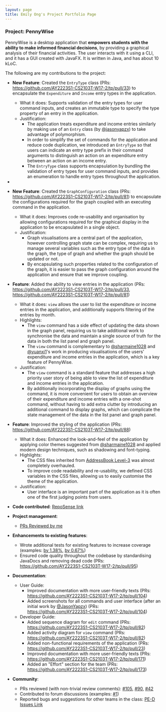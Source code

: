 ```yaml
---
layout: page
title: Emily Ong's Project Portfolio Page
---
```


### Project: PennyWise

PennyWise is a desktop application that **empowers students with the ability to make informed financial decisions**, by providing a graphical analysis of their financial activities.
The user interacts with it using a CLI, and it has a GUI created with JavaFX. It is written in Java, and has about 10 kLoC.

The following are my contributions to the project:

* **New Feature**: Created the `EntryType` class (PRs: https://github.com/AY2223S1-CS2103T-W17-2/tp/pull/33) to encapsulate the `Expenditure` and `Income` entry types in the application.
  * What it does: Supports validation of the entry types for user command inputs, and creates an immutable type to specify the type property of an entry in the application.
  * Justification:
    * The application treats expenditure and income entries similarly by making use of an `Entry` class (by [@jasonyapzx](https://github.com/jasonyapzx)) to take advantage of polymorphism.
    * In order to simplify the set of commands for the application and reduce code duplication, we introduced an `EntryType` so that users can indicate an entry type prefix in their command arguments to distinguish an action on an expenditure entry between an action on an income entry.
    * The `EntryType` class supports encapsulation by bundling the validation of entry types for user command inputs, and provides an enumeration to handle entry types throughout the application.
* 
* **New Feature**: Created the `GraphConfiguration` class (PRs: https://github.com/AY2223S1-CS2103T-W17-2/tp/pull/81) to encapsulate the configurations required for the graph coupled with an executing command in the application.
    * What it does: Improves code re-usability and organisation by allowing configurations required for the graphical display in the application to be encapsulated in a single object.
    * Justification:
      * Graph visualisations are a central part of the application, however controlling graph state can be complex, requiring us to manage several variables such as the entry type of the data in the graph, the type of graph and whether the graph should be updated or not.
      * By encapsulating such properties related to the configuration of the graph, it is easier to pass the graph configuration around the application and ensure that we improve coupling.

* **Feature**: Added the ability to view entries in the application (PRs: https://github.com/AY2223S1-CS2103T-W17-2/tp/pull/33, https://github.com/AY2223S1-CS2103T-W17-2/tp/pull/81)
  * What it does: `view` allows the user to list the expenditure or income entries in the application, and additionally supports filtering of the entries by month.
  * Highlights:
    * The `view` command has a side effect of updating the data shown in the graph panel, requiring us to take additional work to synchronise the data and maintain a single source of truth for the data in both the list panel and graph panel.
    * The `view` command is complementary to [@sharmaine1028](https://github.com/sharmaine1028) and [@yuanxi1](https://github.com/yuanxi1)'s work in producing visualisations of the users' expenditure and income entries in the application, which is a key feature of PennyWise.
  * Justification:
    * The `view` command is a standard feature that addresses a high priority user story of being able to view the list of expenditure and income entries in the application.
    * By additionally incorporating the display of graphs using the command, it is more convenient for users to obtain an overview of their expenditure and income entries with a one-shot command, without having to add extra clutter by introducing an additional command to display graphs, which can complicate the state management of the data in the list panel and graph panel.

* **Feature**: Improved the styling of the application (PRs: https://github.com/AY2223S1-CS2103T-W17-2/tp/pull/88)
  * What it does: Enhanced the look-and-feel of the application by applying color themes suggested from [@sharmaine1028](https://github.com/sharmaine1028) and applied modern design techniques, such as shadowing and font-typing.
  * Highlights:
    * The CSS files inherited from [AddressBook Level-3](https://github.com/se-edu/addressbook-level3) was almost completely overhauled.
    * To improve code readability and re-usability, we defined CSS variables in the CSS files, allowing us to easily customise the theme of the application.
  * Justification:
    * User interface is an important part of the application as it is often one of the first judging points from users.

* **Code contributed**: [RepoSense link](https://nus-cs2103-ay2223s1.github.io/tp-dashboard/?search=EmilyOng&breakdown=true)

* **Project management**:
    * [PRs Reviewed by me](https://github.com/AY2223S1-CS2103T-W17-2/tp/pulls?page=1&q=is%3Apr+reviewed-by%3AEmilyOng)

* **Enhancements to existing features**:
    * Wrote additional tests for existing features to increase coverage (examples: [by 1.38%](https://github.com/AY2223S1-CS2103T-W17-2/tp/pull/55), [by 0.67%](https://github.com/AY2223S1-CS2103T-W17-2/tp/pull/161))
    * Ensured code quality throughout the codebase by standardising JavaDocs and removing dead code (PRs: https://github.com/AY2223S1-CS2103T-W17-2/tp/pull/95)

* **Documentation**:
    * User Guide:
        * Improved documentation with more user-friendly texts (PRs: https://github.com/AY2223S1-CS2103T-W17-2/tp/pull/104)
        * Added screenshots for all commands and user interface (after an initial work by [@JasonYapzx](https://github.com/JasonYapzx))  (PRs: https://github.com/AY2223S1-CS2103T-W17-2/tp/pull/104)
    * Developer Guide:
        * Added sequence diagram for `edit` command (PRs: https://github.com/AY2223S1-CS2103T-W17-2/tp/pull/82)
        * Added activity diagram for `view` command (PRs: https://github.com/AY2223S1-CS2103T-W17-2/tp/pull/82)
        * Added non-functional requirements of the application (PRs: https://github.com/AY2223S1-CS2103T-W17-2/tp/pull/23)
        * Improved documentation with more user-friendly texts (PRs: https://github.com/AY2223S1-CS2103T-W17-2/tp/pull/171)
        * Added an "Effort" section for the team (PRs: https://github.com/AY2223S1-CS2103T-W17-2/tp/pull/173)

* **Community**:
    * PRs reviewed (with non-trivial review comments): [\#105](https://github.com/AY2223S1-CS2103T-W17-2/tp/pull/105), [\#90](https://github.com/AY2223S1-CS2103T-W17-2/tp/pull/90), [\#42](https://github.com/AY2223S1-CS2103T-W17-2/tp/pull/42)
    * Contributed to forum discussions (examples: [\#1](https://github.com/nus-cs2103-AY2223S1/forum/issues/57#issuecomment-1225512329))
    * Reported bugs and suggestions for other teams in the class: [PE-D Issues Link](https://github.com/EmilyOng/ped/issues)
